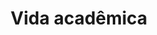 ---
title: Vida acadêmica
description: Nessa categoria, você encontra artigos, capítulos de livros, apresentações em eventos relacionados aos meus tópicos de pesquisa e reflexões sobre a vida acadêmica.
image:

# Badge style
style:
    background: "#2a9d8f"
    color: "#fff"
---